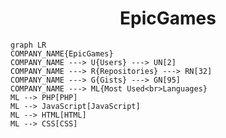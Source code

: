 <h1 align="center">EpicGames</h1>

```mermaid
graph LR
COMPANY_NAME{EpicGames}
COMPANY_NAME ---> U{Users} ---> UN[2]
COMPANY_NAME ---> R{Repositories} ---> RN[32]
COMPANY_NAME ---> G{Gists} ---> GN[95]
COMPANY_NAME ---> ML{Most Used<br>Languages}
ML --> PHP[PHP]
ML --> JavaScript[JavaScript]
ML --> HTML[HTML]
ML --> CSS[CSS]
```
